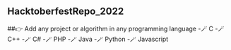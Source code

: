 ## HacktoberfestRepo_2022

##👉 Add any project or algorithm in any programming language
-🪄 C
-🪄 C++
-🪄 C#
-🪄 PHP
-🪄 Java
-🪄 Python
-🪄 Javascript
